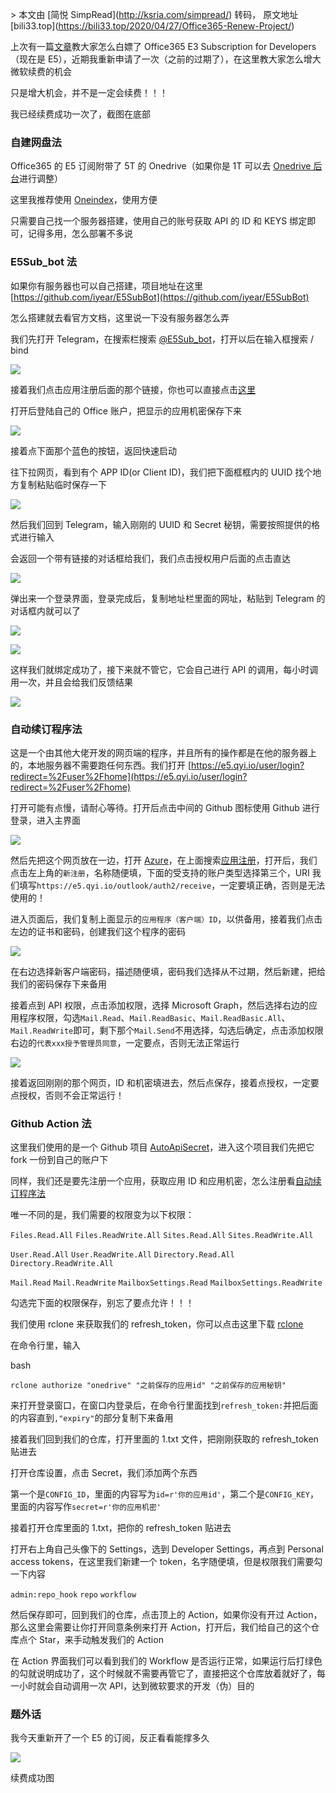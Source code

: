 \> 本文由 \[简悦 SimpRead\](http://ksria.com/simpread/) 转码， 原文地址 \[bili33.top\](https://bili33.top/2020/04/27/Office365-Renew-Project/)

上次有一篇[文章](/2019/08/30/Office365/)教大家怎么白嫖了 Office365 E3 Subscription for Developers（现在是 E5），近期我重新申请了一次（之前的过期了），在这里教大家怎么增大微软续费的机会

只是增大机会，并不是一定会续费！！！

我已经续费成功一次了，截图在底部

### [](#自建网盘法 "自建网盘法")自建网盘法

Office365 的 E5 订阅附带了 5T 的 Onedrive（如果你是 1T 可以去 [Onedrive 后台](https://admin.onedrive.com/?v=StorageSettings)进行调整）

这里我推荐使用 [Oneindex](https://github.com/qupb/oneindex)，使用方便

只需要自己找一个服务器搭建，使用自己的账号获取 API 的 ID 和 KEYS 绑定即可，记得多用，怎么部署不多说

### [](#E5Sub-bot法 "E5Sub_bot法")E5Sub\_bot 法

如果你有服务器也可以自己搭建，项目地址在这里 [https://github.com/iyear/E5SubBot](https://github.com/iyear/E5SubBot)

怎么搭建就去看官方文档，这里说一下没有服务器怎么弄

我们先打开 Telegram，在搜索栏搜索 [@E5Sub\_bot](https://t.me/e5subbot)，打开以后在输入框搜索 / bind

[![](https://cdn.jsdelivr.net/gh/GamerNoTitle/Picture-repo-v1@master/img/Office365-Renew-Project/E5Sub-Start.png)](https://cdn.jsdelivr.net/gh/GamerNoTitle/Picture-repo-v1@master/img/Office365-Renew-Project/E5Sub-Start.png)

接着我们点击应用注册后面的那个链接，你也可以直接点击[这里](https://apps.dev.microsoft.com/?deepLink=%2Fquickstart%2FgraphIO%3FpublicClientSupport%3Dfalse%26appName%3De5sub%26redirectUrl%3Dhttp%3A%2F%2Flocalhost%2Fe5sub%26allowImplicitFlow%3Dfalse%26ru%3Dhttps%253A%252F%252Fdeveloper.microsoft.com%252Fen-us%252Fgraph%252Fquick-start%253FappID%253D_appId_%2526appName%253D_appName_%2526redirectUrl%253Dhttp%253A%252F%252Flocalhost%253A8000%2526platform%253Doption-windowsuniversal)

打开后登陆自己的 Office 账户，把显示的应用机密保存下来

[![](https://cdn.jsdelivr.net/gh/GamerNoTitle/Picture-repo-v1@master/img/Office365-Renew-Project/E5Sub-Secret.png)](https://cdn.jsdelivr.net/gh/GamerNoTitle/Picture-repo-v1@master/img/Office365-Renew-Project/E5Sub-Secret.png)

接着点下面那个蓝色的按钮，返回快速启动

往下拉网页，看到有个 APP ID(or Client ID)，我们把下面框框内的 UUID 找个地方复制粘贴临时保存一下

[![](https://cdn.jsdelivr.net/gh/GamerNoTitle/Picture-repo-v1@master/img/Office365-Renew-Project/E5Sub-UUID.png)](https://cdn.jsdelivr.net/gh/GamerNoTitle/Picture-repo-v1@master/img/Office365-Renew-Project/E5Sub-UUID.png)

然后我们回到 Telegram，输入刚刚的 UUID 和 Secret 秘钥，需要按照提供的格式进行输入

会返回一个带有链接的对话框给我们，我们点击授权用户后面的点击直达

[![](https://cdn.jsdelivr.net/gh/GamerNoTitle/Picture-repo-v1@master/img/Office365-Renew-Project/E5Sub-Bind.png)](https://cdn.jsdelivr.net/gh/GamerNoTitle/Picture-repo-v1@master/img/Office365-Renew-Project/E5Sub-Bind.png)

弹出来一个登录界面，登录完成后，复制地址栏里面的网址，粘贴到 Telegram 的对话框内就可以了

[![](https://cdn.jsdelivr.net/gh/GamerNoTitle/Picture-repo-v1@master/img/Office365-Renew-Project/E5Sub-Refresh-Token.png)](https://cdn.jsdelivr.net/gh/GamerNoTitle/Picture-repo-v1@master/img/Office365-Renew-Project/E5Sub-Refresh-Token.png)

[![](https://cdn.jsdelivr.net/gh/GamerNoTitle/Picture-repo-v1@master/img/Office365-Renew-Project/E5Sub-Reply.png)](https://cdn.jsdelivr.net/gh/GamerNoTitle/Picture-repo-v1@master/img/Office365-Renew-Project/E5Sub-Reply.png)

这样我们就绑定成功了，接下来就不管它，它会自己进行 API 的调用，每小时调用一次，并且会给我们反馈结果

[![](https://cdn.jsdelivr.net/gh/GamerNoTitle/Picture-repo-v1@master/img/Office365-Renew-Project/E5Sub-Result.png)](https://cdn.jsdelivr.net/gh/GamerNoTitle/Picture-repo-v1@master/img/Office365-Renew-Project/E5Sub-Result.png)

### [](#自动续订程序法 "自动续订程序法")自动续订程序法

这是一个由其他大佬开发的网页端的程序，并且所有的操作都是在他的服务器上的，本地服务器不需要跑任何东西。我们打开 [https://e5.qyi.io/user/login?redirect=%2Fuser%2Fhome](https://e5.qyi.io/user/login?redirect=%2Fuser%2Fhome)

打开可能有点慢，请耐心等待。打开后点击中间的 Github 图标使用 Github 进行登录，进入主界面

[![](https://cdn.jsdelivr.net/gh/GamerNoTitle/Picture-repo-v1@master/img/Office365-Renew-Project/qyi-start.png)](https://cdn.jsdelivr.net/gh/GamerNoTitle/Picture-repo-v1@master/img/Office365-Renew-Project/qyi-start.png)

然后先把这个网页放在一边，打开 [Azure](https://portal.azure.com/)，在上面搜索[应用注册](https://portal.azure.com/#blade/Microsoft_AAD_RegisteredApps/ApplicationsListBlade)，打开后，我们点击左上角的`新注册`，名称随便填，下面的受支持的账户类型选择第三个，URI 我们填写`https://e5.qyi.io/outlook/auth2/receive`，一定要填正确，否则是无法使用的！

进入页面后，我们复制上面显示的`应用程序（客户端）ID`，以供备用，接着我们点击左边的证书和密码，创建我们这个程序的密码

[![](https://cdn.jsdelivr.net/gh/GamerNoTitle/Picture-repo-v1@master/img/Office365-Renew-Project/qyi-Azure-Secret.png)](https://cdn.jsdelivr.net/gh/GamerNoTitle/Picture-repo-v1@master/img/Office365-Renew-Project/qyi-Azure-Secret.png)

在右边选择新客户端密码，描述随便填，密码我们选择从不过期，然后新建，把给我们的密码保存下来备用

接着点到 API 权限，点击添加权限，选择 Microsoft Graph，然后选择右边的应用程序权限，勾选`Mail.Read`、`Mail.ReadBasic`、`Mail.ReadBasic.All`、`Mail.ReadWrite`即可，剩下那个`Mail.Send`不用选择，勾选后确定，点击添加权限右边的`代表xxx授予管理员同意`，一定要点，否则无法正常运行

[![](https://cdn.jsdelivr.net/gh/GamerNoTitle/Picture-repo-v1@master/img/Office365-Renew-Project/qyi-Azure-Permission.png)](https://cdn.jsdelivr.net/gh/GamerNoTitle/Picture-repo-v1@master/img/Office365-Renew-Project/qyi-Azure-Permission.png)

接着返回刚刚的那个网页，ID 和机密填进去，然后点保存，接着点授权，一定要点授权，否则不会正常运行！

### [](#Github-Action法 "Github Action法")Github Action 法

这里我们使用的是一个 Github 项目 [AutoApiSecret](https://github.com/wangziyingwen/AutoApiSecret)，进入这个项目我们先把它 fork 一份到自己的账户下

同样，我们还是要先注册一个应用，获取应用 ID 和应用机密，怎么注册看[自动续订程序法](#自动续订程序法)

唯一不同的是，我们需要的权限变为以下权限：

`Files.Read.All` `Files.ReadWrite.All` `Sites.Read.All` `Sites.ReadWrite.All`

`User.Read.All` `User.ReadWrite.All` `Directory.Read.All` `Directory.ReadWrite.All`

`Mail.Read` `Mail.ReadWrite` `MailboxSettings.Read` `MailboxSettings.ReadWrite`

勾选完下面的权限保存，别忘了要点允许！！！

我们使用 rclone 来获取我们的 refresh\_token，你可以点击这里下载 [rclone](http://file.heimu.ltd/rclone.exe)

在命令行里，输入

bash

```
rclone authorize "onedrive" "之前保存的应用id" "之前保存的应用秘钥"
```

来打开登录窗口，在窗口内登录后，在命令行里面找到`refresh_token:`并把后面的内容直到`,"expiry"`的部分复制下来备用

接着我们回到我们的仓库，打开里面的 1.txt 文件，把刚刚获取的 refresh\_token 贴进去

打开仓库设置，点击 Secret，我们添加两个东西

第一个是`CONFIG_ID`，里面的内容写为`id=r'你的应用id'`，第二个是`CONFIG_KEY`，里面的内容写作`secret=r'你的应用机密'`

接着打开仓库里面的 1.txt，把你的 refresh\_token 贴进去

打开右上角自己头像下的 Settings，选到 Developer Settings，再点到 Personal access tokens，在这里我们新建一个 token，名字随便填，但是权限我们需要勾一下内容

`admin:repo_hook` `repo` `workflow`

然后保存即可，回到我们的仓库，点击顶上的 Action，如果你没有开过 Action，那么这里会需要让你打开同意条例来打开 Action，打开后，我们给自己的这个仓库点个 Star，来手动触发我们的 Action

在 Action 界面我们可以看到我们的 Workflow 是否运行正常，如果运行后打绿色的勾就说明成功了，这个时候就不需要再管它了，直接把这个仓库放着就好了，每一小时就会自动调用一次 API，达到微软要求的开发（伪）目的

### [](#题外话 "题外话")题外话

我今天重新开了一个 E5 的订阅，反正看看能撑多久

[![](https://cdn.jsdelivr.net/gh/GamerNoTitle/Picture-repo-v1@master/img/Office365-Renew-Project/Success-Renewed.png)](https://cdn.jsdelivr.net/gh/GamerNoTitle/Picture-repo-v1@master/img/Office365-Renew-Project/Success-Renewed.png)

续费成功图